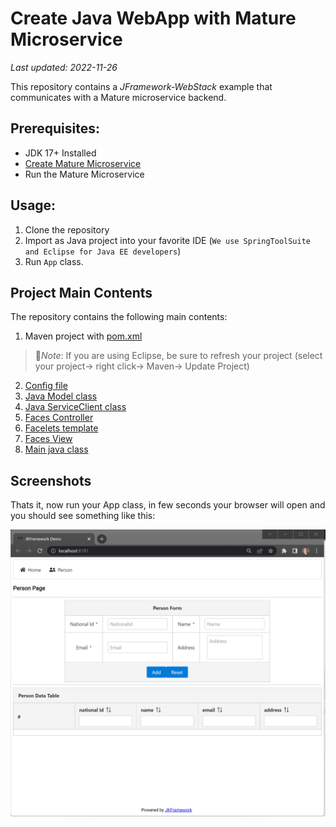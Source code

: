 # Create Java WebApp with Mature Microservice
_Last updated: 2022-11-26_


This repository contains a _JFramework-WebStack_ example that communicates with a Mature microservice backend.

## Prerequisites:
- JDK 17+ Installed
- [Create Mature Microservice](https://github.com/kiswanij/jk-framework-microservice-mature-example)
- Run the Mature Microservice 

## Usage:
1. Clone the repository
2. Import as Java project into your favorite IDE (`We use SpringToolSuite and Eclipse for Java EE developers`)
3. Run `App` class.


## Project Main Contents 
The repository  contains the following main contents: 
1. Maven project with [pom.xml](pom.xml)
  > :page_facing_up:*Note*: If you are using Eclipse, be sure to refresh your project (select your project→ right click→ Maven→ Update Project)
2. [Config file](src/main/resources/config.properties)  
3. [Java Model class](src/main/java/com/app/person/Model.java)    
4. [Java ServiceClient class](src/main/java/com/app/person/ServiceClient.java) 
5. [Faces Controller](src/main/java/com/app/person/Controller.java) 
6. [Facelets template](src/main/webapp/WEB-INF/templates/default.xhtml) 
7. [Faces View](src/main/webapp/index.xhtml)   
8. [Main java class](src/main/java/com/app/App.java)  

## Screenshots
Thats it, now run your App class, in few seconds your browser will open and you should see something like this:

![Screenshot](screenshots/home.png)
